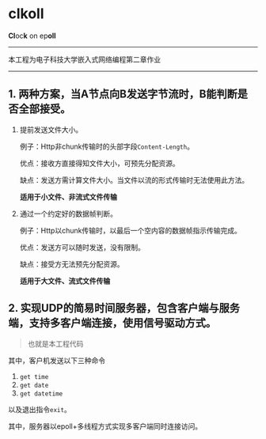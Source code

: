 # clkoll

**Cl**oc**k** on ep**oll**

---

本工程为电子科技大学嵌入式网络编程第二章作业

---

## 1. 两种方案，当A节点向B发送字节流时，B能判断是否全部接受。

1. 提前发送文件大小。

   例子：Http非chunk传输时的头部字段`Content-Length`。

   优点：接收方直接得知文件大小，可预先分配资源。

   缺点：发送方需计算文件大小。当文件以流的形式传输时无法使用此方法。

   **适用于小文件、非流式文件传输**

2. 通过一个约定好的数据帧判断。

   例子：Http以chunk传输时，以最后一个空内容的数据帧指示传输完成。

   优点：发送方可以随时发送，没有限制。

   缺点：接受方无法预先分配资源。

   **适用于大文件、流式文件传输**

## 2. 实现UDP的简易时间服务器，包含客户端与服务端，支持多客户端连接，使用信号驱动方式。

> 也就是本工程代码

其中，客户机发送以下三种命令

1. `get time`
2. `get date`
3. `get datetime`

以及退出指令`exit`。

其中，服务器以epoll+多线程方式实现多客户端同时连接访问。

